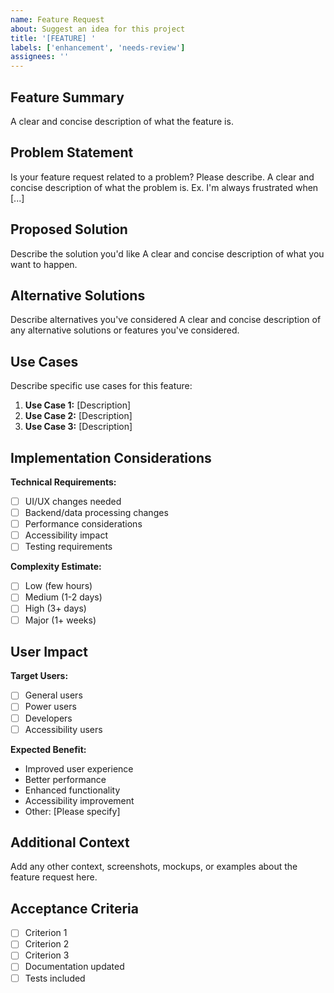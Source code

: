 ```yaml
---
name: Feature Request
about: Suggest an idea for this project
title: '[FEATURE] '
labels: ['enhancement', 'needs-review']
assignees: ''
---
```


## Feature Summary
A clear and concise description of what the feature is.

## Problem Statement
Is your feature request related to a problem? Please describe.
A clear and concise description of what the problem is. Ex. I'm always frustrated when [...]

## Proposed Solution
Describe the solution you'd like
A clear and concise description of what you want to happen.

## Alternative Solutions
Describe alternatives you've considered
A clear and concise description of any alternative solutions or features you've considered.

## Use Cases
Describe specific use cases for this feature:
1. **Use Case 1:** [Description]
2. **Use Case 2:** [Description]
3. **Use Case 3:** [Description]

## Implementation Considerations
**Technical Requirements:**
- [ ] UI/UX changes needed
- [ ] Backend/data processing changes
- [ ] Performance considerations
- [ ] Accessibility impact
- [ ] Testing requirements

**Complexity Estimate:**
- [ ] Low (few hours)
- [ ] Medium (1-2 days)
- [ ] High (3+ days)
- [ ] Major (1+ weeks)

## User Impact
**Target Users:**
- [ ] General users
- [ ] Power users
- [ ] Developers
- [ ] Accessibility users

**Expected Benefit:**
- Improved user experience
- Better performance
- Enhanced functionality
- Accessibility improvement
- Other: [Please specify]

## Additional Context
Add any other context, screenshots, mockups, or examples about the feature request here.

## Acceptance Criteria
- [ ] Criterion 1
- [ ] Criterion 2
- [ ] Criterion 3
- [ ] Documentation updated
- [ ] Tests included